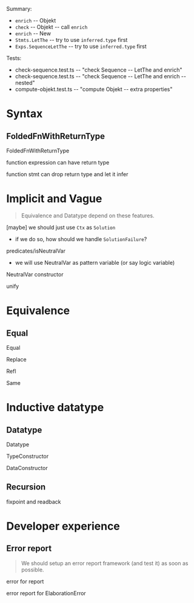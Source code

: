 Summary:

- `enrich` -- Objekt
- `check` -- Objekt -- call `enrich`
- `enrich` -- New
- `Stmts.LetThe` -- try to use `inferred.type` first
- `Exps.SequenceLetThe` -- try to use `inferred.type` first

Tests:

- check-sequence.test.ts -- "check Sequence -- LetThe and enrich"
- check-sequence.test.ts -- "check Sequence -- LetThe and enrich -- nested"
- compute-objekt.test.ts -- "compute Objekt -- extra properties"

# Syntax

## FoldedFnWithReturnType

FoldedFnWithReturnType

function expression can have return type

function stmt can drop return type and let it infer

# Implicit and Vague

> Equivalence and Datatype depend on these features.

[maybe] we should just use `Ctx` as `Solution`

- if we do so, how should we handle `SolutionFailure`?

predicates/isNeutralVar

- we will use NeutralVar as pattern variable (or say logic variable)

NeutralVar constructor

unify

# Equivalence

## Equal

Equal

Replace

Refl

Same

# Inductive datatype

## Datatype

Datatype

TypeConstructor

DataConstructor

## Recursion

fixpoint and readback

# Developer experience

## Error report

> We should setup an error report framework (and test it) as soon as possible.

error for report

error report for ElaborationError
